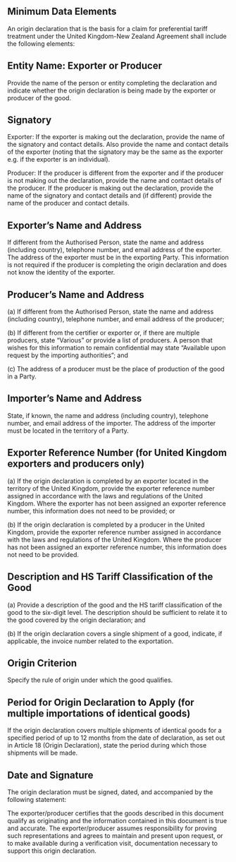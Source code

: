 ## Minimum Data Elements

An origin declaration that is the basis for a claim for preferential tariff treatment under the United Kingdom-New Zealand Agreement shall include the following elements:

## Entity Name: Exporter or Producer

Provide the name of the person or entity completing the declaration and indicate whether the origin declaration is being made by the exporter or producer of the good.

## Signatory

Exporter: If the exporter is making out the declaration, provide the name of the signatory and contact details. Also provide the name and contact details of the exporter (noting that the signatory may be the same as the exporter e.g. if the exporter is an individual).

Producer: If the producer is different from the exporter and if the producer is not making out the declaration, provide the name and contact details of the producer. If the producer is making out the declaration, provide the name of the signatory and contact details and (if different) provide the name of the producer and contact details.

## Exporter’s Name and Address

If different from the Authorised Person, state the name and address (including country), telephone number, and email address of the exporter. The address of the exporter must be in the exporting Party. This information is not required if the producer is completing the origin declaration and does not know the identity of the exporter.

## Producer’s Name and Address

(a)	If different from the Authorised Person, state the name and address (including country), telephone number, and email address of the producer;

(b)	If different from the certifier or exporter or, if there are multiple producers, state “Various” or provide a list of producers. A person that wishes for this information to remain confidential may state “Available upon request by the importing authorities”; and

(c)	The address of a producer must be the place of production of the good in a Party.

## Importer’s Name and Address

State, if known, the name and address (including country), telephone number, and email address of the importer. The address of the importer must be located in the territory of a Party.

## Exporter Reference Number (for United Kingdom exporters and producers only)

(a)	If the origin declaration is completed by an exporter located in the territory of the United Kingdom, provide the exporter reference number assigned in accordance with the laws and regulations of the United Kingdom. Where the exporter has not been assigned an exporter reference number, this information does not need to be provided; or

(b)	If the origin declaration is completed by a producer in the United Kingdom, provide the exporter reference number assigned in accordance with the laws and regulations of the United Kingdom. Where the producer has not been assigned an exporter reference number, this information does not need to be provided.

## Description and HS Tariff Classification of the Good

(a)	Provide a description of the good and the HS tariff classification of the good to the six-digit level. The description should be sufficient to relate it to the good covered by the origin declaration; and

(b)	If the origin declaration covers a single shipment of a good, indicate, if applicable, the invoice number related to the exportation.

## Origin Criterion

Specify the rule of origin under which the good qualifies.

## Period for Origin Declaration to Apply (for multiple importations of identical goods)

If the origin declaration covers multiple shipments of identical goods for a specified period of up to 12 months from the date of declaration, as set out in Article 18 (Origin Declaration), state the period during which those shipments will be made.

## Date and Signature

The origin declaration must be signed, dated, and accompanied by the following statement:

The exporter/producer certifies that the goods described in this document qualify as originating and the information contained in this document is true and accurate. The exporter/producer assumes responsibility for proving such representations and agrees to maintain and present upon request, or to make available during a verification visit, documentation necessary to support this origin declaration.
